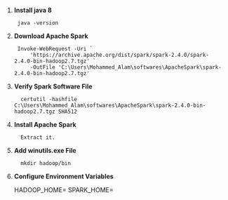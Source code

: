 1. **Install java 8**

        java -version

2. **Download Apache Spark** 

        Invoke-WebRequest -Uri `
            'https://archive.apache.org/dist/spark/spark-2.4.0/spark-2.4.0-bin-hadoop2.7.tgz' `
            -OutFile 'C:\Users\Mohammed_Alam\softwares\ApacheSpark\spark-2.4.0-bin-hadoop2.7.tgz'

3. **Verify Spark Software File**

         certutil -hashfile C:\Users\Mohammed_Alam\softwares\ApacheSpark\spark-2.4.0-bin-hadoop2.7.tgz SHA512

4. **Install Apache Spark**

         Extract it.

5. **Add winutils.exe File**

         mkdir hadoop/bin

6. **Configure Environment Variables**
   
   HADOOP_HOME=
   SPARK_HOME=

